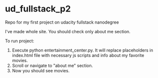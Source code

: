 # ud_fullstack_p2

Repo for my first project on udacity fullstack nanodegree

I've made whole site. You should check only about me section.

To run project:
1. Execute python entertainment_center.py. It will replace placeholders in index.html file with necessary js scripts and info about my favorite movies.
2. Scroll or navigate to "about me" section.
3. Now you should see movies.
